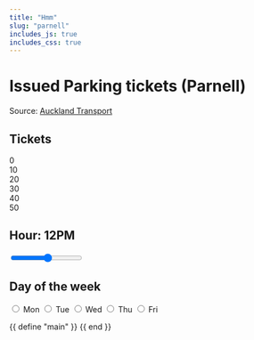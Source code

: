 ```yaml
---
title: "Hmm"
slug: "parnell"
includes_js: true
includes_css: true
---
```


<div id="map"></div>
<div id="console">
  <h1>Issued Parking tickets (Parnell)</h1>
  <p>Source: <a href="https://fyi.org.nz/request/8643-request-for-parking-ticket-data-for-the-parnell-area">Auckland Transport</a></p>
  <div class="session">
    <h2>Tickets</h2>
    <div class="row colors"></div>
    <div class="row labels">
      <div class="label">0</div>
      <div class="label">10</div>
      <div class="label">20</div>
      <div class="label">30</div>
      <div class="label">40</div>
      <div class="label">50</div>
    </div>
  </div>
  <div class="session" id="sliderbar">
    <h2>Hour: <label for="slider" id="active-hour">12PM</label></h2>
    <input id="slider" class="row" type="range" min="0" max="23" step="1" value="12" autocomplete="off" />
  </div>
  <div class="session">
    <h2>Day of the week</h2>
    <div class="row" id="filters">
      <input id="monday" type="radio" name="toggle" value="monday" autocomplete="off">
      <label for="monday">Mon</label>
      <input id="tuesday" type="radio" name="toggle" value="tuesday" autocomplete="off">
      <label for="tuesday">Tue</label>
      <input id="wednesday" type="radio" name="toggle" value="wednesday" autocomplete="off">
      <label for="wednesday">Wed</label>
      <input id="thursday" type="radio" name="toggle" value="thursday" autocomplete="off">
      <label for="thursday">Thu</label>
      <input id="friday" type="radio" name="toggle" value="friday" autocomplete="off">
      <label for="friday">Fri</label>
      <!-- <input id="sat" type="radio" name="toggle" value="sat" autocomplete="off">
      <label for="sat">Sat</label>
      <input id="sun" type="radio" name="toggle" value="sun" autocomplete="off">
      <label for="sun">Sun</label> -->
    </div>
  </div>
</div>

{{ define "main" }}
{{ end }}
